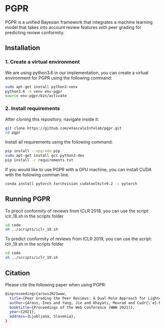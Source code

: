 # PGPR
PGPR is a unified Bayesian framework that integrates a machine learning model that takes into account review features with peer grading for predicting review conformity.
## Installation
### 1. Create a virtual environment

We are using python3.6 in our implementation, you can create a virtual environment for PGPR using the following command:
``` bash
sudo apt-get install python3-venv
python3.6 -m venv env-pgpr
source env-pgpr/bin/activate
```
### 2. Install requirements
After cloning this repository, navigate inside it:
``` bash
git clone https://github.com/eXascaleInfolab/pgpr.git
cd pgpr
```
Install all requirements using the following command:
``` bash
pip install --upgrade pip
sudo apt-get install gcc python3-dev
pip install -r requirements.txt
```
If you would like to use PGPR with a GPU machine, you can install CUDA with the following comman line.
``` bash
conda install pytorch torchvision cudatoolkit=9.2 -c pytorch
```

## Running PGPR
To precit conformity of reviews from ICLR 2018, you can use the script: iclr_18.sh in the scripts folder
``` bash
cd code
sh ../scripts/iclr_18.sh
```


To predict conformity of reviews from ICLR 2019, you can use the script: iclr_19.sh in the scripts folder
``` bash
cd code
sh ../scripts/iclr_19.sh
```

## Citation

Please cite the following paper when using PGPR:
``` bash
@inproceedings{arous2021www,
  title={Peer Grading the Peer Reviews: A Dual-Role Approach for Lightening the Scholarly Paper Review Process},
  author={Arous, Ines and Yang, Jie and Khayati, Mourad and Cudr{\'e}-Mauroux, Philippe},
  booktitle={Proceedings of the Web Conference (WWW 2021)},
  year={2021},
  address={Ljubljana, Slovenia},
}
```
